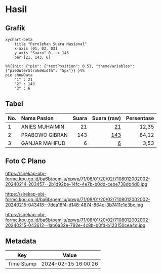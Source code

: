 # Hasil

## Grafik

```mermaid
xychart-beta
    title "Perolehan Suara Nasional"
    x-axis [01, 02, 03]
    y-axis "Suara" 0 --> 143
    bar [21, 143, 6]
```

```mermaid
%%{init: {"pie": {"textPosition": 0.5}, "themeVariables": {"pieOuterStrokeWidth": "5px"}} }%%
pie showData
    "1" : 21
    "2" : 143
    "3" : 6
```

## Tabel

| No. | Nama Paslon    | Suara | Suara (raw) | Persentase |
|:--- |:-------------- | -----:| -----------:| ----------:|
| 1   | ANIES MUHAIMIN | 21    | [21][p-1]   | 12,35      |
| 2   | PRABOWO GIBRAN | 143   | [143][p-2]  | 84,12      |
| 3   | GANJAR MAHFUD  | 6     | [6][p-3]    | 3,53       |


[p-1]: https://github.com/gigit-pemilu/pemilu-2024/blob/main/pilpres/hitung-suara/sub/71-sulawesi-utara/sub/08-bolaang-mongondow-utara/sub/01-sangkub/sub/2002-busisingo/sub/002-tps/sub/paslon-1.txt
[p-2]: https://github.com/gigit-pemilu/pemilu-2024/blob/main/pilpres/hitung-suara/sub/71-sulawesi-utara/sub/08-bolaang-mongondow-utara/sub/01-sangkub/sub/2002-busisingo/sub/002-tps/sub/paslon-2.txt
[p-3]: https://github.com/gigit-pemilu/pemilu-2024/blob/main/pilpres/hitung-suara/sub/71-sulawesi-utara/sub/08-bolaang-mongondow-utara/sub/01-sangkub/sub/2002-busisingo/sub/002-tps/sub/paslon-3.txt

## Foto C Plano

https://sirekap-obj-formc.kpu.go.id/ba6b/pemilu/ppwp/71/08/01/20/02/7108012002002-20240214-203457--2b1d92be-14fc-4e7b-b0dd-cebe738db4d0.jpg

https://sirekap-obj-formc.kpu.go.id/ba6b/pemilu/ppwp/71/08/01/20/02/7108012002002-20240215-043418--7dca18f4-d148-4874-864c-3b7411c1e3bc.jpg

https://sirekap-obj-formc.kpu.go.id/ba6b/pemilu/ppwp/71/08/01/20/02/7108012002002-20240215-043612--1ab6a32e-792e-4c8b-b0fd-b123150cea4d.jpg


## Metadata

| Key        | Value               |
| ---------- | ------------------- |
| Time Stamp | 2024-02-15 16:00:26 |



